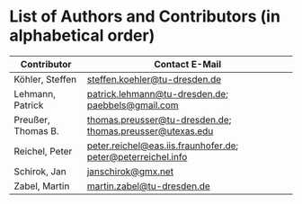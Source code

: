 # List of Authors and Contributors (in alphabetical order)

Contributor       | Contact E-Mail
------------------|------------------------------------------------------------
Köhler, Steffen   | steffen.koehler@tu-dresden.de
Lehmann, Patrick  | patrick.lehmann@tu-dresden.de; paebbels@gmail.com
Preußer, Thomas B.| thomas.preusser@tu-dresden.de; thomas.preusser@utexas.edu
Reichel, Peter    | peter.reichel@eas.iis.fraunhofer.de; peter@peterreichel.info
Schirok, Jan      | janschirok@gmx.net
Zabel, Martin     | martin.zabel@tu-dresden.de
